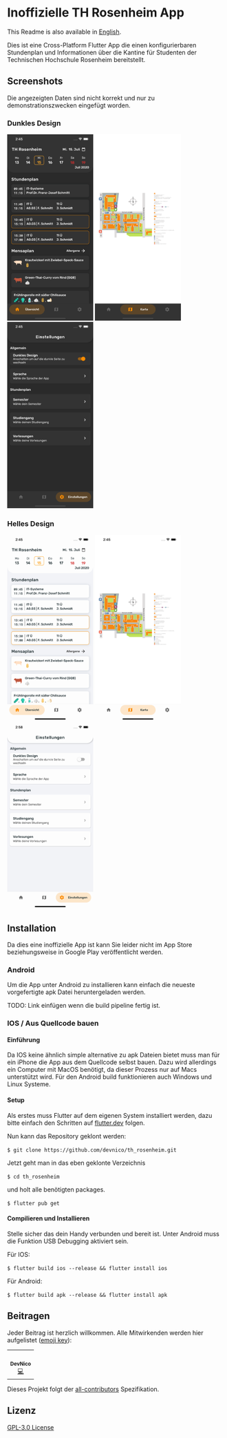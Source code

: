 # Inoffizielle TH Rosenheim App

This Readme is also available in [English](README.md).

Dies ist eine Cross-Platform Flutter App die einen konfigurierbaren Stundenplan und Informationen über die Kantine für Studenten der Technischen Hochschule Rosenheim bereitstellt.

## Screenshots

Die angezeigten Daten sind nicht korrekt und nur zu demonstrationszwecken eingefügt worden.

### Dunkles Design

<p float="left">
<img src="readme/dashboard_de_dark.png" width="200px" />
<img src="readme/map_de_dark.png" width="200px" />
<img src="readme/settings_de_dark.png" width="200px" />
</p>

### Helles Design

<p float="left">
<img src="readme/dashboard_de_light.png" width="200px" />
<img src="readme/map_de_light.png" width="200px" />
<img src="readme/settings_de_light.png" width="200px" />
</p>

## Installation

Da dies eine inoffizielle App ist kann Sie leider nicht im App Store beziehungsweise in Google Play veröffentlicht werden.

### Android

Um die App unter Android zu installieren kann einfach die neueste vorgefertigte apk Datei heruntergeladen werden.

TODO: Link einfügen wenn die build pipeline fertig ist.

### IOS / Aus Quellcode bauen

#### Einführung

Da IOS keine ähnlich simple alternative zu apk Dateien bietet muss man für ein iPhone die App aus dem Quellcode selbst bauen. Dazu wird allerdings ein Computer mit MacOS benötigt, da dieser Prozess nur auf Macs unterstützt wird. Für den Android build funktionieren auch Windows und Linux Systeme.

#### Setup

Als erstes muss Flutter auf dem eigenen System installiert werden, dazu bitte einfach den Schritten auf [flutter.dev](https://flutter.dev/docs/get-started/) folgen.

Nun kann das Repository geklont werden:

`$ git clone https://github.com/devnico/th_rosenheim.git`

Jetzt geht man in das eben geklonte Verzeichnis

`$ cd th_rosenheim`

und holt alle benötigten packages.

`$ flutter pub get`

#### Compilieren und Installieren

Stelle sicher das dein Handy verbunden und bereit ist. Unter Android muss die Funktion USB Debugging aktiviert sein.

Für IOS:

`$ flutter build ios --release && flutter install ios`

Für Android:

`$ flutter build apk --release && flutter install apk`

## Beitragen

Jeder Beitrag ist herzlich willkommen. Alle Mitwirkenden werden hier aufgelistet ([emoji key](https://allcontributors.org/docs/de/emoji-key)):

<!-- ALL-CONTRIBUTORS-LIST:START - Do not remove or modify this section -->
<!-- prettier-ignore-start -->
<!-- markdownlint-disable -->
<table>
    <tr>
    <td align="center"><a href="https://github.com/DevNico"><img src="https://avatars2.githubusercontent.com/u/24965872?v=4" width="100px;" alt=""/><br /><sub><b>DevNico</b></sub></a><br /><a href="https://github.com/devnico/th_rosenheim/commits?author=devnico" title="Code">💻</a></td>
    </tr>
</table>
<!-- markdownlint-enable -->
<!-- prettier-ignore-end -->
<!-- ALL-CONTRIBUTORS-LIST:END -->


Dieses Projekt folgt der [all-contributors](https://allcontributors.org/docs/de/overview) Spezifikation.

## Lizenz

[GPL-3.0 License](LICENSE.md)